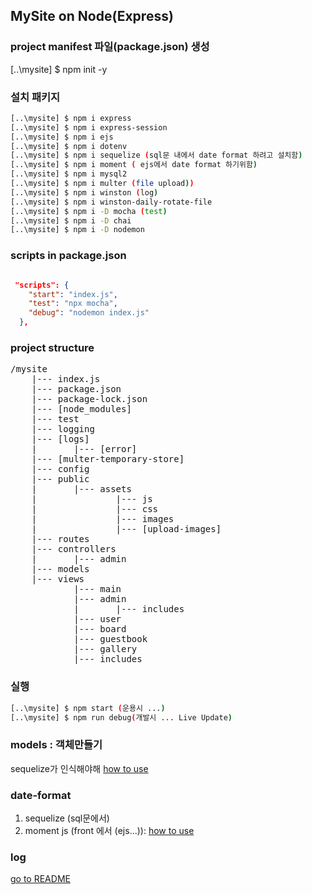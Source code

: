## MySite on Node(Express)

### project manifest 파일(package.json) 생성

[..\mysite] $ npm init -y

### 설치 패키지

```bash
[..\mysite] $ npm i express
[..\mysite] $ npm i express-session
[..\mysite] $ npm i ejs
[..\mysite] $ npm i dotenv
[..\mysite] $ npm i sequelize (sql문 내에서 date format 하려고 설치함)
[..\mysite] $ npm i moment ( ejs에서 date format 하기위함)
[..\mysite] $ npm i mysql2
[..\mysite] $ npm i multer (file upload))
[..\mysite] $ npm i winston (log)
[..\mysite] $ npm i winston-daily-rotate-file
[..\mysite] $ npm i -D mocha (test)
[..\mysite] $ npm i -D chai
[..\mysite] $ npm i -D nodemon
```

### scripts in package.json

```JSON

 "scripts": {
    "start": "index.js",
    "test": "npx mocha",
    "debug": "nodemon index.js"
  },

```

### project structure

<pre>
/mysite
    |--- index.js
    |--- package.json
    |--- package-lock.json
    |--- [node_modules]
    |--- test
    |--- logging
    |--- [logs]
    |       |--- [error]
    |--- [multer-temporary-store]
    |--- config
    |--- public
    |       |--- assets
    |               |--- js
    |               |--- css
    |               |--- images
    |               |--- [upload-images]
    |--- routes
    |--- controllers
    |       |--- admin
    |--- models
    |--- views
            |--- main
            |--- admin
            |       |--- includes
            |--- user
            |--- board
            |--- guestbook
            |--- gallery
            |--- includes
</pre>

### 실행

```bash
[..\mysite] $ npm start (운용시 ...)
[..\mysite] $ npm run debug(개발시 ... Live Update)

```

### models : 객체만들기

sequelize가 인식해야해 <a href="https://sequelize.org/master/">how to use</a>

### date-format

1. sequelize (sql문에서)
2. moment js (front 에서 (ejs...)): <a href="https://momentjs.com/">how to use </a>

### log

<a href="">go to README</a>
